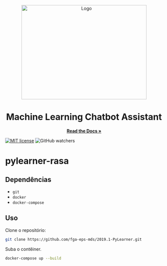 <p align="center">
    <img src="https://raw.githubusercontent.com/fga-eps-mds/2019.1-PyLearner/master/docs/images/Logo_text.jpg" alt="Logo" height=300 width=400>
</p>

<h1 align="center">Machine Learning Chatbot Assistant</h1>

<p align="center">
    <a href="https://fga-eps-mds.github.io/2019.1-PyLearner"><strong>Read the Docs &raquo;</strong></a>
    <br>
</p>

[![MIT license](http://img.shields.io/badge/license-MIT-brightgreen.svg)](http://opensource.org/licenses/MIT)
![GitHub watchers](https://img.shields.io/github/watchers/fga-eps-mds/2019.1-PyLearner.svg?style=social)

# pylearner-rasa

## Dependências

* `git`
* `docker`
* `docker-compose`

## Uso

Clone o repositório:

```bash
git clone https://github.com/fga-eps-mds/2019.1-PyLearner.git
```

Suba o contêiner.

```bash
docker-compose up --build
